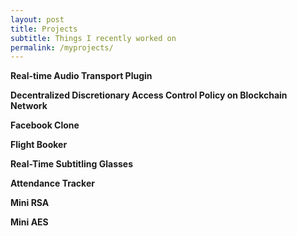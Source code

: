 ```yaml
---
layout: post
title: Projects
subtitle: Things I recently worked on
permalink: /myprojects/
---
```


**Real-time Audio Transport Plugin**

**Decentralized Discretionary Access Control Policy on Blockchain Network**

**Facebook Clone**

**Flight Booker**

**Real-Time Subtitling Glasses**

**Attendance Tracker**

**Mini RSA**

**Mini AES**

